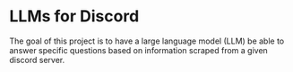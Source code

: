 # LLMs for Discord 

The goal of this project is to have a large language model (LLM) be able to answer specific questions based on information scraped from a given discord server. 